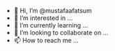 - 👋 Hi, I’m @mustafaafatsum
- 👀 I’m interested in ...
- 🌱 I’m currently learning ...
- 💞️ I’m looking to collaborate on ...
- 📫 How to reach me ...

<!---
mustafaafatsum/mustafaafatsum is a ✨ special ✨ repository because its `README.md` (this file) appears on your GitHub profile.
You can click the Preview link to take a look at your changes.
--->
